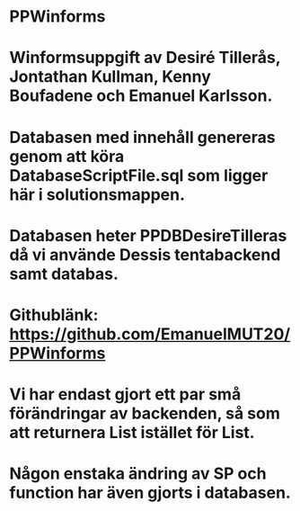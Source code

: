 # PPWinforms
# Winformsuppgift av Desiré Tillerås, Jontathan Kullman, Kenny Boufadene och Emanuel Karlsson.

# Databasen med innehåll genereras genom att köra DatabaseScriptFile.sql som ligger här i solutionsmappen. 
# Databasen heter PPDBDesireTilleras då vi använde Dessis tentabackend samt databas.

# Githublänk: https://github.com/EmanuelMUT20/PPWinforms

# Vi har endast gjort ett par små förändringar av backenden, så som att returnera List<vehicle> istället för List<string>.
# Någon enstaka ändring av SP och function har även gjorts i databasen.
